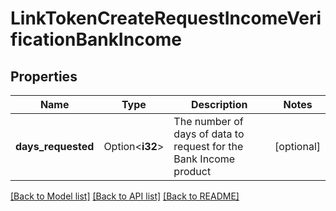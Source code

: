 # LinkTokenCreateRequestIncomeVerificationBankIncome

## Properties

Name | Type | Description | Notes
------------ | ------------- | ------------- | -------------
**days_requested** | Option<**i32**> | The number of days of data to request for the Bank Income product | [optional]

[[Back to Model list]](../README.md#documentation-for-models) [[Back to API list]](../README.md#documentation-for-api-endpoints) [[Back to README]](../README.md)


